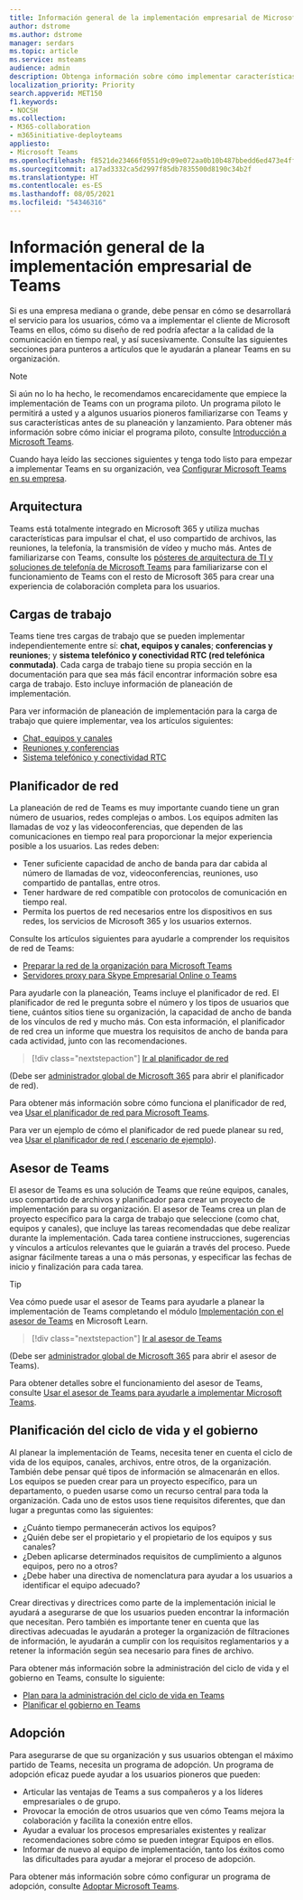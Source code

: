 ```yaml
---
title: Información general de la implementación empresarial de Microsoft Teams
author: dstrome
ms.author: dstrome
manager: serdars
ms.topic: article
ms.service: msteams
audience: admin
description: Obtenga información sobre cómo implementar características empresariales de Microsoft Teams.
localization_priority: Priority
search.appverid: MET150
f1.keywords:
- NOCSH
ms.collection:
- M365-collaboration
- m365initiative-deployteams
appliesto:
- Microsoft Teams
ms.openlocfilehash: f8521de23466f0551d9c09e072aa0b10b487bbedd6ed473e4ff2a9997f456d28
ms.sourcegitcommit: a17ad3332ca5d2997f85db7835500d8190c34b2f
ms.translationtype: HT
ms.contentlocale: es-ES
ms.lasthandoff: 08/05/2021
ms.locfileid: "54346316"
---
```

# <a name="teams-enterprise-deployment-overview"></a>Información general de la implementación empresarial de Teams

Si es una empresa mediana o grande, debe pensar en cómo se desarrollará el servicio para los usuarios, cómo va a implementar el cliente de Microsoft Teams en ellos, cómo su diseño de red podría afectar a la calidad de la comunicación en tiempo real, y así sucesivamente. Consulte las siguientes secciones para punteros a artículos que le ayudarán a planear Teams en su organización.

> [!NOTE]
> Si aún no lo ha hecho, le recomendamos encarecidamente que empiece la implementación de Teams con un programa piloto. Un programa piloto le permitirá a usted y a algunos usuarios pioneros familiarizarse con Teams y sus características antes de su planeación y lanzamiento. Para obtener más información sobre cómo iniciar el programa piloto, consulte [Introducción a Microsoft Teams](get-started-with-teams-quick-start.md).

Cuando haya leído las secciones siguientes y tenga todo listo para empezar a implementar Teams en su organización, vea [Configurar Microsoft Teams en su empresa](deploy-enterprise-setup.md).

## <a name="architecture"></a>Arquitectura

Teams está totalmente integrado en Microsoft 365 y utiliza muchas características para impulsar el chat, el uso compartido de archivos, las reuniones, la telefonía, la transmisión de vídeo y mucho más. Antes de familiarizarse con Teams, consulte los [pósteres de arquitectura de TI y soluciones de telefonía de Microsoft Teams](teams-architecture-solutions-posters.md) para familiarizarse con el funcionamiento de Teams con el resto de Microsoft 365 para crear una experiencia de colaboración completa para los usuarios.

## <a name="workloads"></a>Cargas de trabajo

Teams tiene tres cargas de trabajo que se pueden implementar independientemente entre sí: **chat, equipos y canales**; **conferencias y reuniones**; y **sistema telefónico y conectividad RTC (red telefónica conmutada)**. Cada carga de trabajo tiene su propia sección en la documentación para que sea más fácil encontrar información sobre esa carga de trabajo. Esto incluye información de planeación de implementación.

Para ver información de planeación de implementación para la carga de trabajo que quiere implementar, vea los artículos siguientes:

- [Chat, equipos y canales](deploy-chat-teams-channels-microsoft-teams-landing-page.md)
- [Reuniones y conferencias](deploy-meetings-microsoft-teams-landing-page.md)
- [Sistema telefónico y conectividad RTC](cloud-voice-landing-page.md)

## <a name="network-planner"></a>Planificador de red

La planeación de red de Teams es muy importante cuando tiene un gran número de usuarios, redes complejas o ambos. Los equipos admiten las llamadas de voz y las videoconferencias, que dependen de las comunicaciones en tiempo real para proporcionar la mejor experiencia posible a los usuarios. Las redes deben:

- Tener suficiente capacidad de ancho de banda para dar cabida al número de llamadas de voz, videoconferencias, reuniones, uso compartido de pantallas, entre otros.
- Tener hardware de red compatible con protocolos de comunicación en tiempo real.
- Permita los puertos de red necesarios entre los dispositivos en sus redes, los servicios de Microsoft 365 y los usuarios externos.

Consulte los artículos siguientes para ayudarle a comprender los requisitos de red de Teams:

- [Preparar la red de la organización para Microsoft Teams](prepare-network.md)
- [Servidores proxy para Skype Empresarial Online o Teams](proxy-servers-for-skype-for-business-online.md)

Para ayudarle con la planeación, Teams incluye el planificador de red. El planificador de red le pregunta sobre el número y los tipos de usuarios que tiene, cuántos sitios tiene su organización, la capacidad de ancho de banda de los vínculos de red y mucho más. Con esta información, el planificador de red crea un informe que muestra los requisitos de ancho de banda para cada actividad, junto con las recomendaciones.

 > [!div class="nextstepaction"]
> [Ir al planificador de red](https://admin.teams.microsoft.com/networkplanner/organization)

(Debe ser [administrador global de Microsoft 365](/microsoft-365/admin/add-users/about-admin-roles#commonly-used-microsoft-365-admin-center-roles) para abrir el planificador de red).

Para obtener más información sobre cómo funciona el planificador de red, vea [Usar el planificador de red para Microsoft Teams](network-planner.md).

Para ver un ejemplo de cómo el planificador de red puede planear su red, vea [Usar el planificador de red ( escenario de ejemplo](tutorial-network-planner-example.yml)).

## <a name="teams-advisor"></a>Asesor de Teams

El asesor de Teams es una solución de Teams que reúne equipos, canales, uso compartido de archivos y planificador para crear un proyecto de implementación para su organización. El asesor de Teams crea un plan de proyecto específico para la carga de trabajo que seleccione (como chat, equipos y canales), que incluye las tareas recomendadas que debe realizar durante la implementación. Cada tarea contiene instrucciones, sugerencias y vínculos a artículos relevantes que le guiarán a través del proceso. Puede asignar fácilmente tareas a una o más personas, y especificar las fechas de inicio y finalización para cada tarea.

> [!TIP]
> Vea cómo puede usar el asesor de Teams para ayudarle a planear la implementación de Teams completando el módulo [Implementación con el asesor de Teams](/learn/modules/m365-teams-rollout-using-advisor/) en Microsoft Learn.

> [!div class="nextstepaction"]
> [Ir al asesor de Teams](https://admin.teams.microsoft.com/teams-deployment)

(Debe ser [administrador global de Microsoft 365](/microsoft-365/admin/add-users/about-admin-roles#commonly-used-microsoft-365-admin-center-roles) para abrir el asesor de Teams).

Para obtener detalles sobre el funcionamiento del asesor de Teams, consulte [Usar el asesor de Teams para ayudarle a implementar Microsoft Teams](use-advisor-teams-roll-out.md).

## <a name="lifecycle-and-governance-planning"></a>Planificación del ciclo de vida y el gobierno

Al planear la implementación de Teams, necesita tener en cuenta el ciclo de vida de los equipos, canales, archivos, entre otros, de la organización. También debe pensar qué tipos de información se almacenarán en ellos. Los equipos se pueden crear para un proyecto específico, para un departamento, o pueden usarse como un recurso central para toda la organización. Cada uno de estos usos tiene requisitos diferentes, que dan lugar a preguntas como las siguientes:

- ¿Cuánto tiempo permanecerán activos los equipos?
- ¿Quién debe ser el propietario y el propietario de los equipos y sus canales?
- ¿Deben aplicarse determinados requisitos de cumplimiento a algunos equipos, pero no a otros?
- ¿Debe haber una directiva de nomenclatura para ayudar a los usuarios a identificar el equipo adecuado?

Crear directivas y directrices como parte de la implementación inicial le ayudará a asegurarse de que los usuarios pueden encontrar la información que necesitan. Pero también es importante tener en cuenta que las directivas adecuadas le ayudarán a proteger la organización de filtraciones de información, le ayudarán a cumplir con los requisitos reglamentarios y a retener la información según sea necesario para fines de archivo.

Para obtener más información sobre la administración del ciclo de vida y el gobierno en Teams, consulte lo siguiente:

- [Plan para la administración del ciclo de vida en Teams](plan-teams-lifecycle.md)
- [Planificar el gobierno en Teams](plan-teams-governance.md)

## <a name="adoption"></a>Adopción

Para asegurarse de que su organización y sus usuarios obtengan el máximo partido de Teams, necesita un programa de adopción. Un programa de adopción eficaz puede ayudar a los usuarios pioneros que pueden:

- Articular las ventajas de Teams a sus compañeros y a los líderes empresariales o de grupo.
- Provocar la emoción de otros usuarios que ven cómo Teams mejora la colaboración y facilita la conexión entre ellos.
- Ayudar a evaluar los procesos empresariales existentes y realizar recomendaciones sobre cómo se pueden integrar Equipos en ellos.
- Informar de nuevo al equipo de implementación, tanto los éxitos como las dificultades para ayudar a mejorar el proceso de adopción.

Para obtener más información sobre cómo configurar un programa de adopción, consulte [Adoptar Microsoft Teams](adopt-microsoft-teams-landing-page.md).